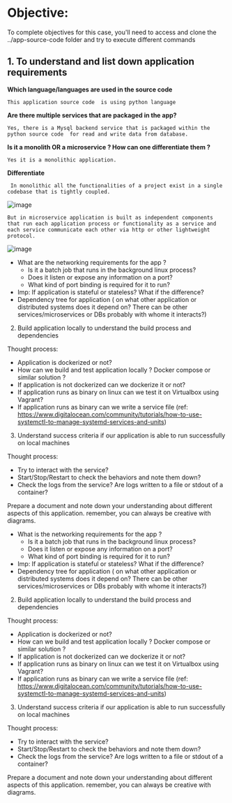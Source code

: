 # Objective:

To complete objectives for this case, you'll need to access and clone the ../app-source-code folder and try to execute different commands

## 1. To understand and list down application requirements
**Which language/languages are used in the source code**

   ```This application source code  is using python language```
   
**Are there multiple services that are packaged in the app?**
    
   ```Yes, there is a Mysql backend service that is packaged within the python source code  for read and write data from database.```
   
**Is it a monolith OR a microservice ? How can one differentiate them ?**

   ```Yes it is a monolithic application.```
   
  **Differentiate** 
    
  ``` In monolithic all the functionalities of a project exist in a single codebase that is tightly coupled.```
   
   ![image](https://user-images.githubusercontent.com/98619865/167298363-43fbf490-c2fc-4b07-afd4-9bfaea542691.png)
   
   ```But in microservice application is built as independent components that run each application process or functionality as a service and each service communicate each other via http or other lightweight protocol.```
    
   ![image](https://user-images.githubusercontent.com/98619865/167298374-21cb8864-9028-4818-8f4d-0ceabe3ef87e.png)
    
- What are the networking requirements for the app ?
    - Is it a batch job that runs in the background linux process? 
    - Does it listen or expose any information on a port?
    - What kind of port binding is required for it to run?
- Imp: If application is stateful or stateless? What if the difference?
- Dependency tree for application ( on what other application or distributed systems does it depend on? There can be other services/microservices or DBs probably with whome it interacts?)

2. Build application locally to understand the build process and dependencies

Thought process:
- Application is dockerized or not?
- How can we build and test application locally ? Docker compose or similar solution ?
- If application is not dockerized can we dockerize it or not?
- If application runs as binary on linux can we test it on Virtualbox using Vagrant?
- If application runs as binary can we write a service file (ref: https://www.digitalocean.com/community/tutorials/how-to-use-systemctl-to-manage-systemd-services-and-units)

3. Understand success criteria if our application is able to run successfully on local machines

Thought process:
- Try to interact with the service?
- Start/Stop/Restart to check the behaviors and note them down?
- Check the logs from the service? Are logs written to a file or stdout of a container?

Prepare a document and note down your understanding about different aspects of this application. remember, you can always be creative with diagrams.
- What is the networking requirements for the app ?
    - Is it a batch job that runs in the background linux process? 
    - Does it listen or expose any information on a port?
    - What kind of port binding is required for it to run?
- Imp: If application is stateful or stateless? What if the difference?
- Dependency tree for application ( on what other application or distributed systems does it depend on? There can be other services/microservices or DBs probably with whome it interacts?)

2. Build application locally to understand the build process and dependencies

Thought process:
- Application is dockerized or not?
- How can we build and test application locally ? Docker compose or similar solution ?
- If application is not dockerized can we dockerize it or not?
- If application runs as binary on linux can we test it on Virtualbox using Vagrant?
- If application runs as binary can we write a service file (ref: https://www.digitalocean.com/community/tutorials/how-to-use-systemctl-to-manage-systemd-services-and-units)

3. Understand success criteria if our application is able to run successfully on local machines

Thought process:
- Try to interact with the service?
- Start/Stop/Restart to check the behaviors and note them down?
- Check the logs from the service? Are logs written to a file or stdout of a container?

Prepare a document and note down your understanding about different aspects of this application. remember, you can always be creative with diagrams.
